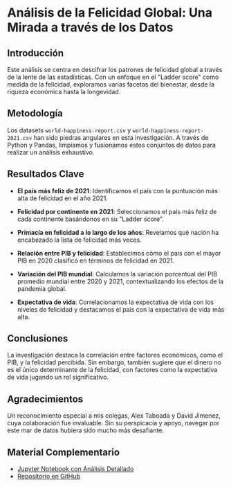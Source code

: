 # Análisis de la Felicidad Global: Una Mirada a través de los Datos

## Introducción

Este análisis se centra en descifrar los patrones de felicidad global a través de la lente de las estadísticas. Con un enfoque en el "Ladder score" como medida de la felicidad, exploramos varias facetas del bienestar, desde la riqueza económica hasta la longevidad.

## Metodología

Los datasets `world-happiness-report.csv` y `world-happiness-report-2021.csv` han sido piedras angulares en esta investigación. A través de Python y Pandas, limpiamos y fusionamos estos conjuntos de datos para realizar un análisis exhaustivo.

## Resultados Clave

- **El país más feliz de 2021**: Identificamos el país con la puntuación más alta de felicidad en el año 2021.
  
- **Felicidad por continente en 2021**: Seleccionamos el país más feliz de cada continente basándonos en su "Ladder score".
  
- **Primacía en felicidad a lo largo de los años**: Revelamos qué nación ha encabezado la lista de felicidad más veces.
  
- **Relación entre PIB y felicidad**: Establecimos cómo el país con el mayor PIB en 2020 clasificó en términos de felicidad en 2021.
  
- **Variación del PIB mundial**: Calculamos la variación porcentual del PIB promedio mundial entre 2020 y 2021, contextualizando los efectos de la pandemia global.

- **Expectativa de vida**: Correlacionamos la expectativa de vida con los niveles de felicidad y destacamos el país con la expectativa de vida más alta.

## Conclusiones

La investigación destaca la correlación entre factores económicos, como el PIB, y la felicidad percibida. Sin embargo, también sugiere que el dinero no es el único determinante de la felicidad, con factores como la expectativa de vida jugando un rol significativo.

## Agradecimientos

Un reconocimiento especial a mis colegas, Alex Taboada y David Jimenez, cuya colaboración fue invaluable. Sin su perspicacia y apoyo, navegar por este mar de datos hubiera sido mucho más desafiante.

## Material Complementario

- [Jupyter Notebook con Análisis Detallado](#)
- [Repositorio en GitHub](#)



